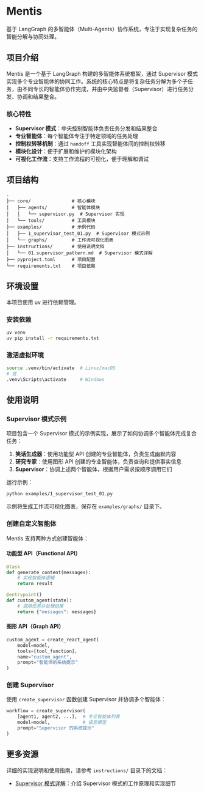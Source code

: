 # Mentis

基于 LangGraph 的多智能体（Multi-Agents）协作系统，专注于实现复杂任务的智能分解与协同处理。

## 项目介绍

Mentis 是一个基于 LangGraph 构建的多智能体系统框架，通过 Supervisor 模式实现多个专业智能体的协同工作。系统的核心特点是将复杂任务分解为多个子任务，由不同专长的智能体协作完成，并由中央监督者（Supervisor）进行任务分发、协调和结果整合。

### 核心特性

- **Supervisor 模式**：中央控制智能体负责任务分发和结果整合
- **专业智能体**：每个智能体专注于特定领域的任务处理
- **控制权转移机制**：通过 `handoff` 工具实现智能体间的控制权转移
- **模块化设计**：便于扩展和维护的模块化架构
- **可视化工作流**：支持工作流程的可视化，便于理解和调试

## 项目结构

```
.
├── core/               # 核心模块
│   ├── agents/         # 智能体模块
│   │   └── supervisor.py  # Supervisor 实现
│   └── tools/          # 工具模块
├── examples/           # 示例代码
│   ├── 1_supervisor_test_01.py  # Supervisor 模式示例
│   └── graphs/         # 工作流可视化图表
├── instructions/       # 使用说明文档
│   └── 01.supervisor_pattern.md  # Supervisor 模式详解
├── pyproject.toml      # 项目配置
└── requirements.txt    # 项目依赖
```

## 环境设置

本项目使用 uv 进行依赖管理。

### 安装依赖

```bash
uv venv
uv pip install -r requirements.txt
```

### 激活虚拟环境

```bash
source .venv/bin/activate  # Linux/macOS
# 或
.venv\Scripts\activate     # Windows
```

## 使用说明

### Supervisor 模式示例

项目包含一个 Supervisor 模式的示例实现，展示了如何协调多个智能体完成复合任务：

1. **笑话生成器**：使用功能型 API 创建的专业智能体，负责生成幽默内容
2. **研究专家**：使用图形 API 创建的专业智能体，负责查询和提供事实信息
3. **Supervisor**：协调上述两个智能体，根据用户需求按顺序调用它们

运行示例：

```bash
python examples/1_supervisor_test_01.py
```

示例将生成工作流可视化图表，保存在 `examples/graphs/` 目录下。

### 创建自定义智能体

Mentis 支持两种方式创建智能体：

#### 功能型 API（Functional API）

```python
@task
def generate_content(messages):
    # 实现智能体逻辑
    return result

@entrypoint()
def custom_agent(state):
    # 调用任务并处理结果
    return {"messages": messages}
```

#### 图形 API（Graph API）

```python
custom_agent = create_react_agent(
    model=model,
    tools=[tool_function],
    name="custom_agent",
    prompt="智能体的系统提示"
)
```

### 创建 Supervisor

使用 `create_supervisor` 函数创建 Supervisor 并协调多个智能体：

```python
workflow = create_supervisor(
    [agent1, agent2, ...],  # 专业智能体列表
    model=model,            # 语言模型
    prompt="Supervisor 的系统提示"
)
```

## 更多资源

详细的实现说明和使用指南，请参考 `instructions/` 目录下的文档：

- [Supervisor 模式详解](instructions/01.supervisor_pattern.md)：介绍 Supervisor 模式的工作原理和实现细节